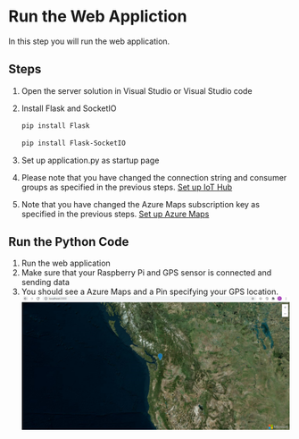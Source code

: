 # Run the Web Appliction

In this step you will run the web application.

## Steps

1. Open the server solution in Visual Studio or Visual Studio code
2. Install Flask and SocketIO

    ```sh
    pip install Flask
    ```

     ```sh
    pip install Flask-SocketIO
    ```
3. Set up application.py as startup page
4. Please note that you have changed the connection string and consumer groups as specified in the previous steps. [Set up IoT Hub](./set-up-iot-hub.md)
5. Note that you have changed the Azure Maps subscription key as specified in the previous steps. [Set up Azure Maps](./set-up-azure-maps.md)

## Run the Python Code
1. Run the web application
2. Make sure that your Raspberry Pi and GPS sensor is connected and sending data
3. You should see a Azure Maps and a Pin specifying your GPS location.
![Azure Maps](../images/map-view.png)
